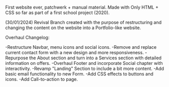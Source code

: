 First website ever, patchwerk + manual material.
Made with Only HTML + CSS so far as part of a first school project (2020).

(30/01/2024)
Revival Branch created with the purpose of restructuring and changing the content on the website into a Portfolio-like website.

Overhaul Changelog:

-Restructure Navbar, menu icons and social icons.
-Remove and replace current contact form with a new design and more responsiveness.
-Repurpose the About section and turn into a Services section with detailed information on offers.
-Overhaul Footer and incorporate Social chapter with interactivity.
-Revamp "Landing" Section to include a bit more content.
-Add basic email functionality to new Form. 
-Add CSS effects to buttons and icons.
-Add Call-to-action to page.
